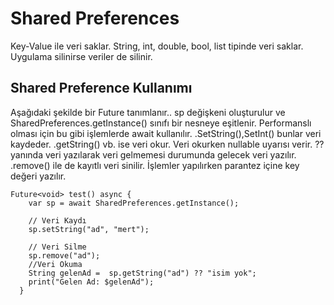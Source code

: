 # Shared Preferences 
Key-Value ile veri saklar. String, int, double, bool, list tipinde veri saklar. Uygulama silinirse veriler de silinir.

## Shared Preference Kullanımı
Aşağıdaki şekilde bir Future tanımlanır.. sp değişkeni oluşturulur ve SharedPreferences.getInstance() sınıfı bir nesneye eşitlenir. Performanslı olması için bu gibi işlemlerde await kullanılır.  .SetString(),SetInt() bunlar veri kaydeder. .getString() vb. ise veri okur. Veri okurken nullable uyarısı verir. ?? yanında veri yazılarak veri gelmemesi durumunda gelecek veri yazılır.
.remove() ile de kayıtlı veri sinilir. İşlemler yapılırken parantez içine key değeri yazılır.

```
Future<void> test() async {
    var sp = await SharedPreferences.getInstance();

    // Veri Kaydı
    sp.setString("ad", "mert");

    // Veri Silme
    sp.remove("ad");
    //Veri Okuma
    String gelenAd =  sp.getString("ad") ?? "isim yok";
    print("Gelen Ad: $gelenAd");
  }
```
